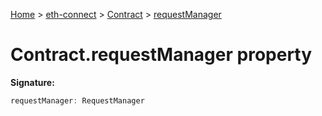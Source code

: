 [Home](./index) &gt; [eth-connect](./eth-connect.md) &gt; [Contract](./eth-connect.contract.md) &gt; [requestManager](./eth-connect.contract.requestmanager.md)

# Contract.requestManager property


**Signature:**
```javascript
requestManager: RequestManager
```
